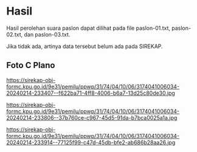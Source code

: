 # Hasil

Hasil perolehan suara paslon dapat dilihat pada file paslon-01.txt, paslon-02.txt, dan paslon-03.txt.

Jika tidak ada, artinya data tersebut belum ada pada SIREKAP.

## Foto C Plano

https://sirekap-obj-formc.kpu.go.id/9e31/pemilu/ppwp/31/74/04/10/06/3174041006034-20240214-233407--f622ba71-4ff8-4006-b6a7-13d25c80de30.jpg

https://sirekap-obj-formc.kpu.go.id/9e31/pemilu/ppwp/31/74/04/10/06/3174041006034-20240214-233806--37b760ce-c967-45d5-91da-b7bca0025a1a.jpg

https://sirekap-obj-formc.kpu.go.id/9e31/pemilu/ppwp/31/74/04/10/06/3174041006034-20240214-233914--77125f99-c47d-45db-bfe2-ab686b28aa26.jpg
